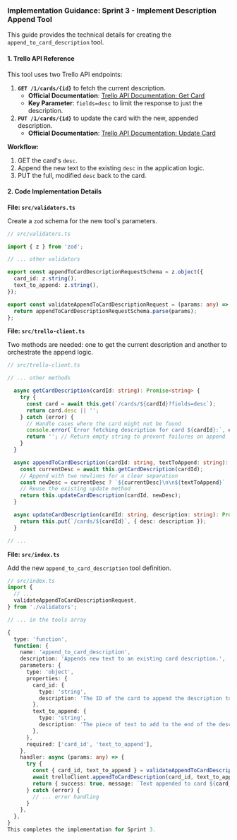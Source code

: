 ### Implementation Guidance: Sprint 3 - Implement Description Append Tool

This guide provides the technical details for creating the `append_to_card_description` tool.

#### 1. Trello API Reference

This tool uses two Trello API endpoints:

1.  **`GET /1/cards/{id}`** to fetch the current description.
    -   **Official Documentation**: [Trello API Documentation: Get Card](https://developer.atlassian.com/cloud/trello/rest/api-group-cards/#api-cards-id-get)
    -   **Key Parameter**: `fields=desc` to limit the response to just the description.
2.  **`PUT /1/cards/{id}`** to update the card with the new, appended description.
    -   **Official Documentation**: [Trello API Documentation: Update Card](https://developer.atlassian.com/cloud/trello/rest/api-group-cards/#api-cards-id-put)

**Workflow:**
1.  GET the card's `desc`.
2.  Append the new text to the existing `desc` in the application logic.
3.  PUT the full, modified `desc` back to the card.

#### 2. Code Implementation Details

**File: `src/validators.ts`**

Create a `zod` schema for the new tool's parameters.

```typescript
// src/validators.ts

import { z } from 'zod';

// ... other validators

export const appendToCardDescriptionRequestSchema = z.object({
  card_id: z.string(),
  text_to_append: z.string(),
});

export const validateAppendToCardDescriptionRequest = (params: any) => {
  return appendToCardDescriptionRequestSchema.parse(params);
};
```

**File: `src/trello-client.ts`**

Two methods are needed: one to get the current description and another to orchestrate the append logic.

```typescript
// src/trello-client.ts

// ... other methods

  async getCardDescription(cardId: string): Promise<string> {
    try {
      const card = await this.get(`/cards/${cardId}?fields=desc`);
      return card.desc || '';
    } catch (error) {
      // Handle cases where the card might not be found
      console.error(`Error fetching description for card ${cardId}:`, error);
      return ''; // Return empty string to prevent failures on append
    }
  }

  async appendToCardDescription(cardId: string, textToAppend: string): Promise<any> {
    const currentDesc = await this.getCardDescription(cardId);
    // Append with two newlines for a clear separation
    const newDesc = currentDesc ? `${currentDesc}\n\n${textToAppend}` : textToAppend;
    // Reuse the existing update method
    return this.updateCardDescription(cardId, newDesc);
  }

  async updateCardDescription(cardId: string, description: string): Promise<any> {
    return this.put(`/cards/${cardId}`, { desc: description });
  }

// ...
```

**File: `src/index.ts`**

Add the new `append_to_card_description` tool definition.

```typescript
// src/index.ts
import {
  // ...
  validateAppendToCardDescriptionRequest,
} from './validators';

// ... in the tools array

{
  type: 'function',
  function: {
    name: 'append_to_card_description',
    description: 'Appends new text to an existing card description.',
    parameters: {
      type: 'object',
      properties: {
        card_id: {
          type: 'string',
          description: 'The ID of the card to append the description to.',
        },
        text_to_append: {
          type: 'string',
          description: 'The piece of text to add to the end of the description.',
        },
      },
      required: ['card_id', 'text_to_append'],
    },
    handler: async (params: any) => {
      try {
        const { card_id, text_to_append } = validateAppendToCardDescriptionRequest(params);
        await trelloClient.appendToCardDescription(card_id, text_to_append);
        return { success: true, message: `Text appended to card ${card_id}.` };
      } catch (error) {
        // ... error handling
      }
    },
  },
}
This completes the implementation for Sprint 3.

```